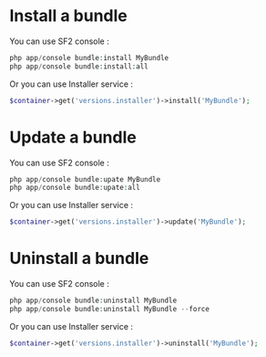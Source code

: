 Install a bundle
================

You can use SF2 console :
	
```php
php app/console bundle:install MyBundle
php app/console bundle:install:all
```

Or you can use Installer service :
	
```php
$container->get('versions.installer')->install('MyBundle');
```

Update a bundle
===============

You can use SF2 console :
	
```php
php app/console bundle:upate MyBundle
php app/console bundle:upate:all
```

Or you can use Installer service :
	
```php
$container->get('versions.installer')->update('MyBundle');
```

Uninstall a bundle
==================

You can use SF2 console :
	
```php
php app/console bundle:uninstall MyBundle
php app/console bundle:uninstall MyBundle --force
```

Or you can use Installer service :
	
```php
$container->get('versions.installer')->uninstall('MyBundle');
```